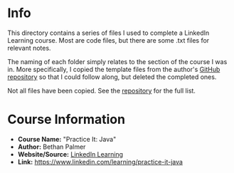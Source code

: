 # Info
This directory contains a series of files I used to complete a LinkedIn Learning course. Most are code files, but there are some .txt files for relevant notes.

The naming of each folder simply relates to the section of the course I was in. More specifically, I copied the template files from the author's [GitHub repository](https://github.com/LinkedInLearning/practice-it-java-3086189) so that I could follow along, but deleted the completed ones.

Not all files have been copied. See the [repository](https://github.com/LinkedInLearning/practice-it-java-3086189) for the full list.

# Course Information
- **Course Name:** "Practice It: Java"
- **Author:** Bethan Palmer
- **Website/Source:** [LinkedIn Learning](https://www.linkedin.com/learning)
- **Link:** https://www.linkedin.com/learning/practice-it-java